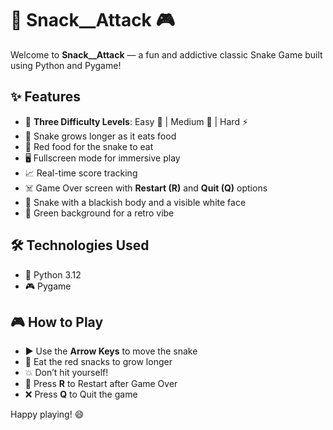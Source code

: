 # 🐍 Snack__Attack 🎮

Welcome to **Snack__Attack** — a fun and addictive classic Snake Game built using Python and Pygame!  

## ✨ Features

- 🎯 **Three Difficulty Levels**: Easy 🐢 | Medium 🐍 | Hard ⚡
- 🐍 Snake grows longer as it eats food
- 🍎 Red food for the snake to eat
- 🖥️ Fullscreen mode for immersive play
- 📈 Real-time score tracking
- ☠️ Game Over screen with **Restart (R)** and **Quit (Q)** options
- 🐍 Snake with a blackish body and a visible white face
- 🎨 Green background for a retro vibe

## 🛠️ Technologies Used

- 🐍 Python 3.12
- 🎮 Pygame

## 🎮 How to Play

- ▶️ Use the **Arrow Keys** to move the snake
- 🍴 Eat the red snacks to grow longer
- 💥 Don’t hit yourself!
- 🔄 Press **R** to Restart after Game Over
- ❌ Press **Q** to Quit the game

Happy playing! 😄
